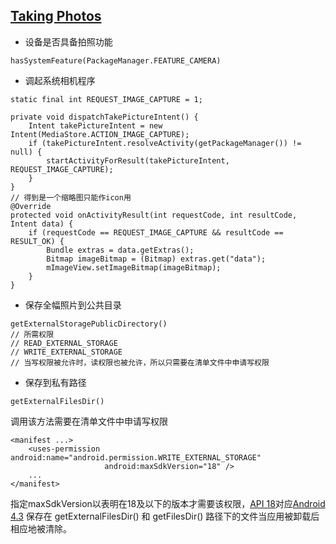 ## [Taking Photos](https://developer.android.com/training/camera/photobasics.html#TaskManifest)
- 设备是否具备拍照功能
```
hasSystemFeature(PackageManager.FEATURE_CAMERA)
```
 - 调起系统相机程序
```
static final int REQUEST_IMAGE_CAPTURE = 1;

private void dispatchTakePictureIntent() {
    Intent takePictureIntent = new Intent(MediaStore.ACTION_IMAGE_CAPTURE);
    if (takePictureIntent.resolveActivity(getPackageManager()) != null) {
        startActivityForResult(takePictureIntent, REQUEST_IMAGE_CAPTURE);
    }
}
// 得到是一个缩略图只能作icon用
@Override
protected void onActivityResult(int requestCode, int resultCode, Intent data) {
    if (requestCode == REQUEST_IMAGE_CAPTURE && resultCode == RESULT_OK) {
        Bundle extras = data.getExtras();
        Bitmap imageBitmap = (Bitmap) extras.get("data");
        mImageView.setImageBitmap(imageBitmap);
    }
}
```
 - 保存全幅照片到公共目录
```
getExternalStoragePublicDirectory()
// 所需权限
// READ_EXTERNAL_STORAGE
// WRITE_EXTERNAL_STORAGE
// 当写权限被允许时，读权限也被允许，所以只需要在清单文件中申请写权限
```
 - 保存到私有路径
```
getExternalFilesDir()
```
调用该方法需要在清单文件中申请写权限
```
<manifest ...>
    <uses-permission android:name="android.permission.WRITE_EXTERNAL_STORAGE"
                     android:maxSdkVersion="18" />
    ...
</manifest>
```
指定maxSdkVersion以表明在18及以下的版本才需要该权限，[API 18](https://source.android.com/setup/start/build-numbers)对应[Android 4.3](https://developer.android.com/about/versions/android-4.3.html)
保存在 getExternalFilesDir() 和 getFilesDir() 路径下的文件当应用被卸载后相应地被清除。
